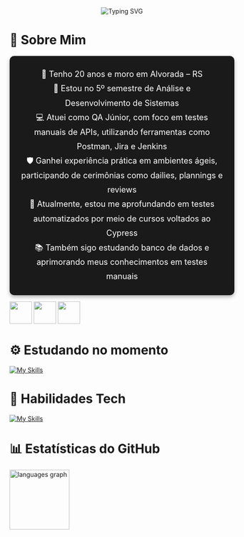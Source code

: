 <!-- CABEÇALHO ANIMADO -->
<div align="center" style="margin-bottom: 30px;">
  <img src="https://readme-typing-svg.demolab.com?font=Fira+Code&weight=500&duration=2500&pause=1000&color=4E42F7FF&background=FF000000&center=true&vCenter=true&width=500&lines=quality-analyst;Hello%2C+I'm+Willian+Rodrigues" alt="Typing SVG" />
</div>

# 🧪 Sobre Mim

<div style="background-color: #1a1a1a; border-radius: 10px; padding: 25px; color: #FFFFFF; text-align: center; margin: 0 auto; max-width: 800px; box-shadow: 0 4px 8px rgba(0, 0, 0, 0.3);">
 <ul style="list-style-type: none; font-size: 18px; line-height: 1.8; padding: 0; margin: 0;">
  <li>🌟 Tenho 20 anos e moro em Alvorada – RS</li>
  <li>📖 Estou no 5º semestre de Análise e Desenvolvimento de Sistemas</li>
  <li>💻 Atuei como QA Júnior, com foco em testes manuais de APIs, utilizando ferramentas como Postman, Jira e Jenkins</li>
  <li>🛡️ Ganhei experiência prática em ambientes ágeis, participando de cerimônias como dailies, plannings e reviews</li>
  <li>🎯 Atualmente, estou me aprofundando em testes automatizados por meio de cursos voltados ao Cypress</li>
  <li>📚 Também sigo estudando banco de dados e aprimorando meus conhecimentos em testes manuais</li>
</ul>
</div>

  <!-- Github -->
  <p>
    <a href="https://www.github.com/](https://github.com/WillianRRP/WillianRRP">
      <img src="https://img.icons8.com/EFEFEF/ios_filled/2x/github.png" width="50" height="50"></a>
    <!-- Linkedin -->
    <a href="https://www.linkedin.com/in/willian-renato-rodrigues-pereira-911b10200">
      <img src="https://img.icons8.com/ffffff/color/2x/linkedin.png" width="50" height="50"></a>
    <!-- Discord -->
    <a href="https://discord.com/users/nando_do_golfao_v8_turbo">
      <img src="https://img.icons8.com/ffffff/color/2x/discord-logo.png" width="50" height="50"></a>
  </p>


# ⚙️ Estudando no momento
[![My Skills](https://skillicons.dev/icons?i=cypress,python,java,react,postgresql&theme=light)](https://skillicons.dev)


# 🧠 Habilidades Tech
[![My Skills](https://skillicons.dev/icons?i=cypress,vscode,postman,react,html,css,js&theme=light)](https://skillicons.dev)


# 📊 Estatísticas do GitHub

 <img src="https://github-readme-stats.vercel.app/api/top-langs?username=WillianRRP&locale=pt-br&hide_title=false&layout=compact&card_width=320&langs_count=8&theme=gotham&hide_border=false&order=2" height="134" alt="languages graph" />
